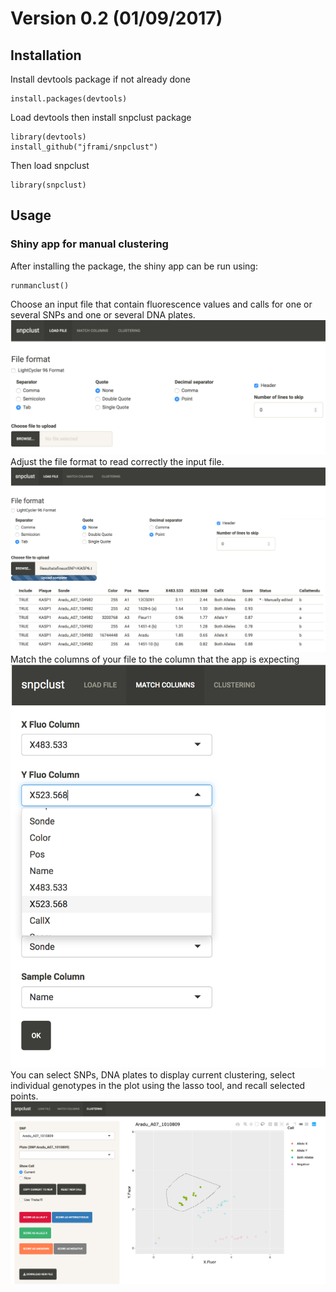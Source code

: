 # Version 0.2 (01/09/2017)

## Installation

Install devtools package if not already done

```{r}
install.packages(devtools)
```
Load devtools then install snpclust package

```{r}
library(devtools)
install_github("jframi/snpclust")
```
Then load snpclust

```{r}
library(snpclust)
```


## Usage


### Shiny app for manual clustering

After installing the package, the shiny app can be run using:

```{r}
runmanclust()
```
Choose an input file that contain fluorescence values and calls for one or several SNPs and one or several DNA plates.  
![screenshot01](figure/ss01.png)  
Adjust the file format to read correctly the input file.  
![screenshot01](figure/ss02.png)  
Match the columns of your file to the column that the app is expecting  
![screenshot01](figure/ss03.png)  
You can select SNPs, DNA plates to display current clustering, select individual genotypes in the plot using the lasso tool, and recall selected points.  
![screenshot01](figure/ss04.png)  


